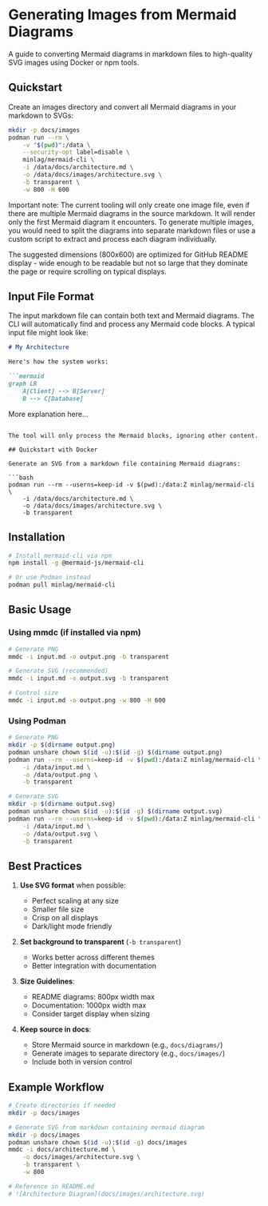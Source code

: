 # Generating Images from Mermaid Diagrams
A guide to converting Mermaid diagrams in markdown files to high-quality SVG images using Docker or npm tools.

## Quickstart

Create an images directory and convert all Mermaid diagrams in your markdown to SVGs:

```bash
mkdir -p docs/images
podman run --rm \
    -v "$(pwd)":/data \
    --security-opt label=disable \
    minlag/mermaid-cli \
    -i /data/docs/architecture.md \
    -o /data/docs/images/architecture.svg \
    -b transparent \
    -w 800 -H 600
```

Important note: The current tooling will only create one image file, even if there are multiple Mermaid diagrams in the source markdown. It will render only the first Mermaid diagram it encounters. To generate multiple images, you would need to split the diagrams into separate markdown files or use a custom script to extract and process each diagram individually.

The suggested dimensions (800x600) are optimized for GitHub README display - wide enough to be readable but not so large that they dominate the page or require scrolling on typical displays.

## Input File Format

The input markdown file can contain both text and Mermaid diagrams. The CLI will automatically find and process any Mermaid code blocks. A typical input file might look like:

```markdown
# My Architecture

Here's how the system works:

```mermaid
graph LR
    A[Client] --> B[Server]
    B --> C[Database]
```

More explanation here...
```

The tool will only process the Mermaid blocks, ignoring other content.

## Quickstart with Docker

Generate an SVG from a markdown file containing Mermaid diagrams:

```bash
podman run --rm --userns=keep-id -v $(pwd):/data:Z minlag/mermaid-cli \
    -i /data/docs/architecture.md \
    -o /data/docs/images/architecture.svg \
    -b transparent
```

## Installation

```bash
# Install mermaid-cli via npm
npm install -g @mermaid-js/mermaid-cli

# Or use Podman instead
podman pull minlag/mermaid-cli
```

## Basic Usage

### Using mmdc (if installed via npm)

```bash
# Generate PNG
mmdc -i input.md -o output.png -b transparent

# Generate SVG (recommended)
mmdc -i input.md -o output.svg -b transparent

# Control size
mmdc -i input.md -o output.png -w 800 -H 600
```

### Using Podman

```bash
# Generate PNG
mkdir -p $(dirname output.png)
podman unshare chown $(id -u):$(id -g) $(dirname output.png)
podman run --rm --userns=keep-id -v $(pwd):/data:Z minlag/mermaid-cli \
    -i /data/input.md \
    -o /data/output.png \
    -b transparent

# Generate SVG
mkdir -p $(dirname output.svg)
podman unshare chown $(id -u):$(id -g) $(dirname output.svg)
podman run --rm --userns=keep-id -v $(pwd):/data:Z minlag/mermaid-cli \
    -i /data/input.md \
    -o /data/output.svg \
    -b transparent
```

## Best Practices

1. **Use SVG format** when possible:
   - Perfect scaling at any size
   - Smaller file size
   - Crisp on all displays
   - Dark/light mode friendly

2. **Set background to transparent** (`-b transparent`)
   - Works better across different themes
   - Better integration with documentation

3. **Size Guidelines**:
   - README diagrams: 800px width max
   - Documentation: 1000px width max
   - Consider target display when sizing

4. **Keep source in docs**:
   - Store Mermaid source in markdown (e.g., `docs/diagrams/`)
   - Generate images to separate directory (e.g., `docs/images/`)
   - Include both in version control

## Example Workflow

```bash
# Create directories if needed
mkdir -p docs/images

# Generate SVG from markdown containing mermaid diagram
mkdir -p docs/images
podman unshare chown $(id -u):$(id -g) docs/images
mmdc -i docs/architecture.md \
    -o docs/images/architecture.svg \
    -b transparent \
    -w 800

# Reference in README.md
# ![Architecture Diagram](docs/images/architecture.svg)
```
